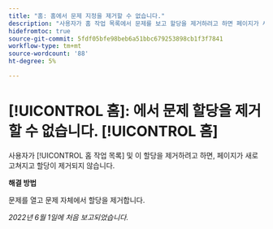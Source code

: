 ```yaml
---
title: "홈: 홈에서 문제 지정을 제거할 수 없습니다."
description: "사용자가 홈 작업 목록에서 문제를 보고 할당을 제거하려고 하면 페이지가 새로 고쳐지고 할당이 제거되지 않습니다."
hidefromtoc: true
source-git-commit: 5fdf05bfe98beb6a51bbc679253898cb1f3f7841
workflow-type: tm+mt
source-wordcount: '88'
ht-degree: 5%

---
```



# [!UICONTROL 홈]: 에서 문제 할당을 제거할 수 없습니다. [!UICONTROL 홈]

사용자가 [!UICONTROL 홈 작업 목록] 및 이 할당을 제거하려고 하면, 페이지가 새로 고쳐지고 할당이 제거되지 않습니다.

**해결 방법**

문제를 열고 문제 자체에서 할당을 제거합니다.

_2022년 6월 1일에 처음 보고되었습니다._

